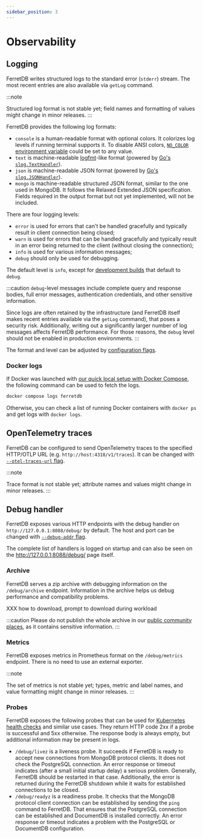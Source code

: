 ```yaml
---
sidebar_position: 3
---
```


# Observability

## Logging

FerretDB writes structured logs to the standard error (`stderr`) stream.
The most recent entries are also available via `getLog` command.

:::note

<!-- https://github.com/FerretDB/FerretDB/issues/3421 -->

Structured log format is not stable yet; field names and formatting of values might change in minor releases.
:::

FerretDB provides the following log formats:

- `console` is a human-readable format with optional colors.
  It colorizes log levels if running terminal supports it.
  To disable ANSI colors, [`NO_COLOR` environment variable](https://no-color.org) could be set to any value.
- `text` is machine-readable [logfmt](https://brandur.org/logfmt)-like format
  (powered by [Go's `slog.TextHandler`](https://pkg.go.dev/log/slog#TextHandler)).
- `json` is machine-readable JSON format
  (powered by [Go's `slog.JSONHandler`](https://pkg.go.dev/log/slog#JSONHandler)).
- `mongo` is machine-readable structured JSON format, similar to the one used in MongoDB.
  It follows the Relaxed Extended JSON specification.
  Fields required in the output format but not yet implemented, will not be included.

There are four logging levels:

<!-- https://github.com/FerretDB/FerretDB/issues/4439 -->

- `error` is used for errors that can't be handled gracefully
  and typically result in client connection being closed;
- `warn` is used for errors that can be handled gracefully
  and typically result in an error being returned to the client (without closing the connection);
- `info` is used for various information messages;
- `debug` should only be used for debugging.

The default level is `info`, except for [development builds](https://pkg.go.dev/github.com/FerretDB/FerretDB/v2/build/version#hdr-Development_builds) that default to `debug`.

:::caution
`debug`-level messages include complete query and response bodies, full error messages, authentication credentials,
and other sensitive information.

Since logs are often retained by the infrastructure
(and FerretDB itself makes recent entries available via the `getLog` command),
that poses a security risk.
Additionally, writing out a significantly larger number of log messages affects FerretDB performance.
For those reasons, the `debug` level should not be enabled in production environments.
:::

The format and level can be adjusted by [configuration flags](flags.md#miscellaneous).

### Docker logs

If Docker was launched with [our quick local setup with Docker Compose](../installation/ferretdb/docker.md#run-production-image),
the following command can be used to fetch the logs.

```sh
docker compose logs ferretdb
```

Otherwise, you can check a list of running Docker containers with `docker ps`
and get logs with `docker logs`.

## OpenTelemetry traces

FerretDB can be configured to send OpenTelemetry traces to the specified HTTP/OTLP URL (e.g. `http://host:4318/v1/traces`).
It can be changed with [`--otel-traces-url` flag](flags.md#miscellaneous).

:::note

<!-- https://github.com/FerretDB/FerretDB/issues/3422 -->

Trace format is not stable yet; attribute names and values might change in minor releases.
:::

## Debug handler

FerretDB exposes various HTTP endpoints with the debug handler on `http://127.0.0.1:8088/debug/` by default.
The host and port can be changed with [`--debug-addr` flag](flags.md#interfaces).

The complete list of handlers is logged on startup
and can also be seen on the http://127.0.0.1:8088/debug/ page itself.

### Archive

FerretDB serves a zip archive with debugging information on the `/debug/archive` endpoint.
Information in the archive helps us debug performance and compatibility problems.

XXX how to download, prompt to download during workload

:::caution
Please do not publish the whole archive in our [public community places](/#community),
as it contains sensitive information.
:::

### Metrics

FerretDB exposes metrics in Prometheus format on the `/debug/metrics` endpoint.
There is no need to use an external exporter.

:::note

<!-- https://github.com/FerretDB/FerretDB/issues/3420 -->

The set of metrics is not stable yet;
types, metric and label names, and value formatting might change in minor releases.
:::

### Probes

FerretDB exposes the following probes that can be used for
[Kubernetes health checks](https://kubernetes.io/docs/tasks/configure-pod-container/configure-liveness-readiness-startup-probes/)
and similar use cases.
They return HTTP code 2xx if a probe is successful and 5xx otherwise.
The response body is always empty, but additional information may be present in logs.

- `/debug/livez` is a liveness probe.
  It succeeds if FerretDB is ready to accept new connections from MongoDB protocol clients.
  It does not check the PostgreSQL connection.
  An error response or timeout indicates (after a small initial startup delay) a serious problem.
  Generally, FerretDB should be restarted in that case.
  Additionally, the error is returned during the FerretDB shutdown while it waits for established connections to be closed.
- `/debug/readyz` is a readiness probe.
  It checks that the MongoDB protocol client connection can be established by sending the `ping` command to FerretDB.
  That ensures that the PostgreSQL connection can be established and DocumentDB is installed correctly.
  An error response or timeout indicates a problem with the PostgreSQL or DocumentDB configuration.

